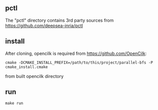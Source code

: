 ## pctl
The "pctl" directory contains 3rd party sources from https://github.com/deepsea-inria/pctl

## install
After cloning, opencilk is required from https://github.com/OpenCilk:

`cmake -DCMAKE_INSTALL_PREFIX=/path/to/this/project/parallel-bfs -P cmake_install.cmake`

from built opencilk directory

## run

`make run`
